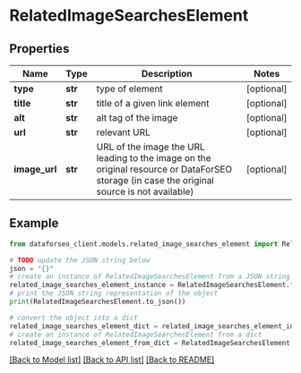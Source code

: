 # RelatedImageSearchesElement


## Properties

Name | Type | Description | Notes
------------ | ------------- | ------------- | -------------
**type** | **str** | type of element | [optional] 
**title** | **str** | title of a given link element | [optional] 
**alt** | **str** | alt tag of the image | [optional] 
**url** | **str** | relevant URL | [optional] 
**image_url** | **str** | URL of the image the URL leading to the image on the original resource or DataForSEO storage (in case the original source is not available) | [optional] 

## Example

```python
from dataforseo_client.models.related_image_searches_element import RelatedImageSearchesElement

# TODO update the JSON string below
json = "{}"
# create an instance of RelatedImageSearchesElement from a JSON string
related_image_searches_element_instance = RelatedImageSearchesElement.from_json(json)
# print the JSON string representation of the object
print(RelatedImageSearchesElement.to_json())

# convert the object into a dict
related_image_searches_element_dict = related_image_searches_element_instance.to_dict()
# create an instance of RelatedImageSearchesElement from a dict
related_image_searches_element_from_dict = RelatedImageSearchesElement.from_dict(related_image_searches_element_dict)
```
[[Back to Model list]](../README.md#documentation-for-models) [[Back to API list]](../README.md#documentation-for-api-endpoints) [[Back to README]](../README.md)


